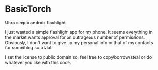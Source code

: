 BasicTorch
===========

Ultra simple android flashlight

I just wanted a simple flashlight app for my phone. It seems everything in the market wants approval for an outrageous number of permissions. Obviously, I don't want to give up my personal info or that of my contacts for something so trivial.

I set the license to public domain so, feel free to copy/borrow/steal or do whatever you like with this code.
